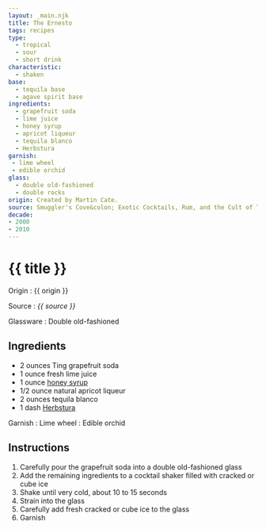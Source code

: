 ```yaml
---
layout: _main.njk
title: The Ernesto
tags: recipes
type:
  - tropical
  - sour
  - short drink
characteristic:
  - shaken
base:
  - tequila base
  - agave spirit base
ingredients:
  - grapefruit soda
  - lime juice
  - honey syrup
  - apricot liqueur
  - tequila blanco
  - Herbstura
garnish:
 - lime wheel
 - edible orchid
glass:
  - double old-fashioned
  - double rocks
origin: Created by Martin Cate.
source: Smuggler's Cove&colon; Exotic Cocktails, Rum, and the Cult of Tiki
decade:
- 2000
- 2010
---
```

<!-- markdownlint-disable MD025 -->
# {{ title }}
<!-- markdownlint-disable MD025 -->

Origin
  : {{ origin }}

Source
  : <cite>{{ source }}</cite>

Glassware
  : Double old-fashioned

## Ingredients

* 2 ounces Ting grapefruit soda
* 1 ounce fresh lime juice
* 1 ounce [honey syrup](/mixes/honey-syrup)
* 1/2 ounce natural apricot liqueur
* 2 ounces tequila blanco
* 1 dash [Herbstura](/mixes/herbstura/)

Garnish
  : Lime wheel
  : Edible orchid

## Instructions

1. Carefully pour the grapefruit soda into a double old-fashioned glass
2. Add the remaining ingredients to a cocktail shaker filled with cracked or cube ice
3. Shake until very cold, about 10 to 15 seconds
4. Strain into the glass
5. Carefully add fresh cracked or cube ice to the glass
6. Garnish
